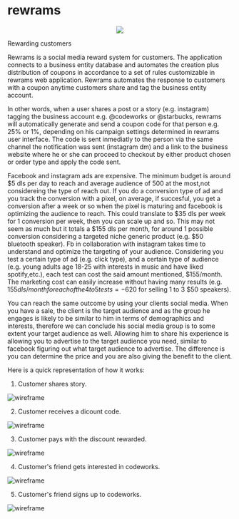 # rewrams

<p align="center">
  <img src="./visuals/rewrams.png">
</p>
Rewarding customers

Rewrams is a social media reward system for customers. The application connects to a business entity database
and automates the creation plus distribution of coupons in accordance to a set of rules customizable in rewrams web application.
Rewrams automates the response to customers with a coupon anytime customers share and tag the business entity account.

In other words, when a user shares a post or a story (e.g. instagram) tagging the business account
e.g. @codeworks or @starbucks, rewrams will automatically generate and send a coupon code for
that person e.g. 25% or 1%, depending on his campaign settings determined in rewrams user interface.
The code is sent inmediatly to the person via the same channel the notification was sent (instagram dm) and a link to the business website where he or she can proceed to checkout by either product chosen or order type and apply the code sent.

Facebook and instagram ads are expensive. The minimum budget is around $5 dls per day to reach and average audience of 500 at the most,not considereing the type of reach out. If you do a conversion type of ad and you track the conversion with a pixel,
on average, if succesful, you get a conversion after a week or so when the pixel is maturing and facebook is optimizing
the audience to reach. This could translate to $35 dls per week for 1 conversion per week, then you can scale up and so.
This may not seem as much but it totals a $155 dls per month, for around 1 possible conversion considering a targeted niche generic product (e.g. $50 bluetooth speaker).
Fb in collaboration with instagram takes time to understand and optimize the targeting of your audience. Considering you test a certain type of ad (e.g. click type), and a certain type of audience (e.g. young adults age 18-25 with interests in music and have liked spotify,etc.), each test can cost the said amount mentioned, $155/month. The marketing cost can easily increase without having many results (e.g. $155dls/month for each of the 4 to 5 tests = -$620 for selling 1 to 3 $50 speakers).

You can reach the same outcome by using your clients social media. When you have a sale, the client is the target audience
and as the group he engages is likely to be similar to him in terms of demographics and interests, therefore we can conclude
his social media group is to some extent your target audience as well. Allowing him to share his experience
is allowing you to advertise to the target audience you need, similar to facebook figuring out what target audience to advertise.
The difference is you can determine the price and you are also giving the benefit to the client.

Here is a quick representation of how it works:

1. Customer shares story.

![wireframe](visuals/1-customer-shares-story.jpg)

2. Customer receives a dicount code.

![wireframe](visuals/2-customer-receives-code.png)

3. Customer pays with the discount rewarded.

![wireframe](visuals/3-customerpays.png)

4. Customer's friend gets interested in codeworks.

![wireframe](visuals/4-customers-friend-gets-interested.png)

5. Customer's friend signs up to codeworks.

![wireframe](visuals/5-new-customer-signsup.png)
